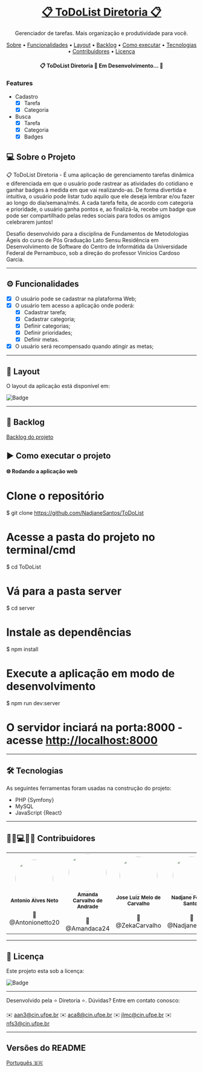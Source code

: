 <h1 align="center">
    <a href="https://">📋 ToDoList Diretoria 📋</a>
</h1>
<p align="center">Gerenciador de tarefas. Mais organização e produtividade para você.</p>

<p align="center">
 <a href="#-sobre-o-projeto">Sobre</a> •
 <a href="#-funcionalidades">Funcionalidades</a> •
 <a href="#-layout">Layout</a> • 
 <a href="#-backlog">Backlog</a> • 
 <a href="#-como-executar-o-projeto">Como executar</a> • 
 <a href="#-tecnologias">Tecnologias</a> •  
 <a href="#-contribuidores">Contribuidores</a> • 
 <a href="#user-content--licença">Licença</a>
</p>

<h4 align="center"> 
	📋 ToDoList Diretoria 🚧 Em Desenvolvimento... 🚧
</h4>

### Features

- Cadastro
	- [x] Tarefa
	- [x] Categoria
- Busca
	- [x] Tarefa
	- [x] Categoria
	- [x] Badges

## 💻 Sobre o Projeto

📋 ToDoList Diretoria -  É uma aplicação de gerenciamento tarefas dinâmica e diferenciada em que o usuário pode rastrear as atividades do cotidiano e ganhar badges à medida em que vai realizando-as. De forma divertida e intuitiva, o usuário pode listar tudo aquilo que ele deseja lembrar e/ou fazer ao longo do dia/semana/mês. A cada tarefa feita, de acordo com categoria e prioridade, o usuário ganha pontos e, ao finalizá-la, recebe um badge que pode ser compartilhado pelas redes sociais para todos os amigos celebrarem juntos! 

Desafio desenvolvido para a disciplina de Fundamentos de Metodologias Ágeis do curso de Pós Graduação Lato Sensu Residência em Desenvolvimento de Software do Centro de Informátida da Universidade Federal de Pernambuco, sob a direção do professor Vinícios Cardoso Garcia.

---

## ⚙️ Funcionalidades

- [x] O usuário pode se cadastrar na plataforma Web;
- [x] O usuário tem acesso a aplicação onde poderá:
	- [x] Cadastrar tarefa;
	- [x] Cadastrar categoria;
	- [x] Definir categorias;
	- [x] Definir prioridades;
	- [x] Definir metas.
- [x] O usuário será recompensado quando atingir as metas;
	
---

## 🎨 Layout

O layout da aplicação está disponível em:

![Badge](https://img.shields.io/endpoint?label=MVP&url=https%3A%2F%2Fgithub.com%2FNadjaneSantos%2FToDoList%2Fblob%2Fmain%2FTelas%2FTodoList.pdf)

---

## 📇 Backlog

[Backlog do projeto](https://github.com/NadjaneSantos/ToDoList/projects/2)

## ▶️ Como executar o projeto

#### 🌐 Rodando a aplicação web

# Clone o repositório
$ git clone <https://github.com/NadjaneSantos/ToDoList>

# Acesse a pasta do projeto no terminal/cmd
$ cd ToDoList

# Vá para a pasta server
$ cd server

# Instale as dependências
$ npm install

# Execute a aplicação em modo de desenvolvimento
$ npm run dev:server

# O servidor inciará na porta:8000 - acesse <http://localhost:8000> 

---

## 🛠 Tecnologias

As seguintes ferramentas foram usadas na construção do projeto:

- PHP {Symfony}
- MySQL
- JavaScript {React}

---

## 👨👩💻👨👩 Contribuidores

<table>
  <tr>
	<td align="center"><img style="border-radius: 50%;" src="https://avatars2.githubusercontent.com/u/5851608?s=460&v=4" width="100px;" alt=""/><br /><sub><b>Antonio Alves Neto</b></sub></a><br /></a><br>👨 @Antonionetto20</br></td>
	<td align="center"><img style="border-radius: 50%;" src="https://avatars2.githubusercontent.com/u/25637695?s=460&u=31b8338ee6fd47568b789b81d7e0ccd7d500a4ea&v=4" width="100px;" alt=""/><br /><sub><b>Amanda Carvalho de Andrade</b></sub></a><br /></a><br>👩 @Amandaca24</br></td>
	<td align="center"><img style="border-radius: 50%;" src="https://avatars2.githubusercontent.com/u/6334338?s=460&u=b9f4588d7547a6de36216f4e9c85c5fdd2069c76&v=4" width="100px;" alt=""/><br /><sub><b>Jose Luiz Melo de Carvalho</b></sub></a><br /></a><br>👨 @ZekaCarvalho</br></td>
	<td align="center"><img style="border-radius: 50%;" src="https://avatars0.githubusercontent.com/u/45887415?s=400&u=fd5f65a94e7c0ce7b5f223a080f2c7aec89fe267&v=4" width="100px;" alt=""/><br /><sub><b>Nadjane Ferreira Santos</b></sub></a><br /></a><br>👩 @NadjaneSantos</br></td>
  </tr>
</table>


---

## 📝 Licença

Este projeto esta sob a licença:

![Badge](https://img.shields.io/github/license/NadjaneSantos/ToDoList)

---

Desenvolvido pela ⭐ Diretoria ⭐.
Dúvidas? Entre em contato conosco:

✉️ aan3@cin.ufpe.br
✉️ aca8@cin.ufpe.br
✉️ jlmc@cin.ufpe.br
✉️ nfs3@cin.ufpe.br

---

##  Versões do README

[Português 🇧🇷](./README.md)



